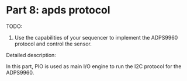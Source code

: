 # Part 8: apds protocol

TODO:

1. Use the capabilities of your sequencer to implement the ADPS9960 protocol and control the sensor.


Detailed description:

In this part, PIO is used as main I/O engine to run the I2C protocol for the ADPS9960.
